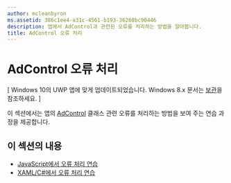 ```yaml
---
author: mcleanbyron
ms.assetid: 386c1ee4-a31c-4561-b193-36268bc90446
description: 앱에서 AdControl과 관련된 오류를 처리하는 방법을 알아봅니다.
title: AdControl 오류 처리
---
```


# AdControl 오류 처리


\[ Windows 10의 UWP 앱에 맞게 업데이트되었습니다. Windows 8.x 문서는 [보관](http://go.microsoft.com/fwlink/p/?linkid=619132)을 참조하세요. \]

이 섹션에서는 앱의 [AdControl](https://msdn.microsoft.com/library/windows/apps/microsoft.advertising.winrt.ui.adcontrol.aspx) 클래스 관련 오류를 처리하는 방법을 보여 주는 연습 과정을 제공합니다.

## 이 섹션의 내용


* [JavaScript에서 오류 처리 연습](error-handling-in-javascript-walkthrough.md)
* [XAML/C#에서 오류 처리 연습](error-handling-in-xamlc-walkthrough.md)

 

 


<!--HONumber=May16_HO2-->


